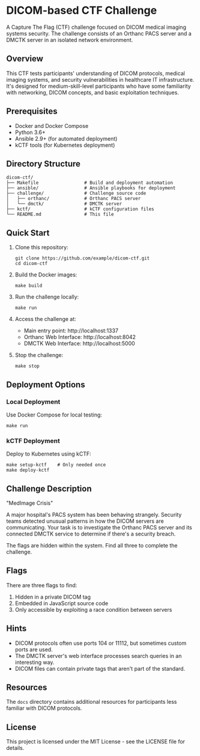 # DICOM-based CTF Challenge

A Capture The Flag (CTF) challenge focused on DICOM medical imaging systems security. The challenge consists of an Orthanc PACS server and a DMCTK server in an isolated network environment.

## Overview

This CTF tests participants' understanding of DICOM protocols, medical imaging systems, and security vulnerabilities in healthcare IT infrastructure. It's designed for medium-skill-level participants who have some familiarity with networking, DICOM concepts, and basic exploitation techniques.

## Prerequisites

- Docker and Docker Compose
- Python 3.6+
- Ansible 2.9+ (for automated deployment)
- kCTF tools (for Kubernetes deployment)

## Directory Structure

```
dicom-ctf/
├── Makefile                 # Build and deployment automation
├── ansible/                 # Ansible playbooks for deployment
├── challenge/               # Challenge source code
│   ├── orthanc/             # Orthanc PACS server
│   └── dmctk/               # DMCTK server
├── kctf/                    # kCTF configuration files
└── README.md                # This file
```

## Quick Start

1. Clone this repository:
   ```
   git clone https://github.com/example/dicom-ctf.git
   cd dicom-ctf
   ```

2. Build the Docker images:
   ```
   make build
   ```

3. Run the challenge locally:
   ```
   make run
   ```

4. Access the challenge at:
   - Main entry point: http://localhost:1337
   - Orthanc Web Interface: http://localhost:8042
   - DMCTK Web Interface: http://localhost:5000

5. Stop the challenge:
   ```
   make stop
   ```

## Deployment Options

### Local Deployment

Use Docker Compose for local testing:
```
make run
```

### kCTF Deployment

Deploy to Kubernetes using kCTF:
```
make setup-kctf    # Only needed once
make deploy-kctf
```

## Challenge Description

"MedImage Crisis"

A major hospital's PACS system has been behaving strangely. Security teams detected unusual patterns in how the DICOM servers are communicating. Your task is to investigate the Orthanc PACS server and its connected DMCTK service to determine if there's a security breach.

The flags are hidden within the system. Find all three to complete the challenge.

## Flags

There are three flags to find:
1. Hidden in a private DICOM tag
2. Embedded in JavaScript source code
3. Only accessible by exploiting a race condition between servers

## Hints

- DICOM protocols often use ports 104 or 11112, but sometimes custom ports are used.
- The DMCTK server's web interface processes search queries in an interesting way.
- DICOM files can contain private tags that aren't part of the standard.

## Resources

The `docs` directory contains additional resources for participants less familiar with DICOM protocols.

## License

This project is licensed under the MIT License - see the LICENSE file for details.